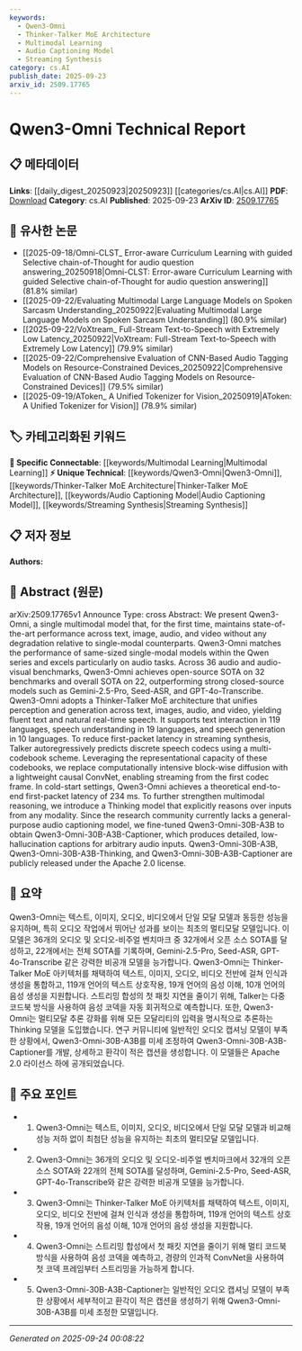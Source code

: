 ```yaml
---
keywords:
  - Qwen3-Omni
  - Thinker-Talker MoE Architecture
  - Multimodal Learning
  - Audio Captioning Model
  - Streaming Synthesis
category: cs.AI
publish_date: 2025-09-23
arxiv_id: 2509.17765
---
```


<!-- KEYWORD_LINKING_METADATA:
{
  "processed_timestamp": "2025-09-24T00:08:22.456095",
  "vocabulary_version": "1.0",
  "selected_keywords": [
    "Qwen3-Omni",
    "Thinker-Talker MoE Architecture",
    "Multimodal Learning",
    "Audio Captioning Model",
    "Streaming Synthesis"
  ],
  "rejected_keywords": [],
  "similarity_scores": {
    "Qwen3-Omni": 0.8,
    "Thinker-Talker MoE Architecture": 0.75,
    "Multimodal Learning": 0.78,
    "Audio Captioning Model": 0.72,
    "Streaming Synthesis": 0.7
  },
  "extraction_method": "AI_prompt_based",
  "budget_applied": true,
  "candidates_json": {
    "candidates": [
      {
        "surface": "Qwen3-Omni",
        "canonical": "Qwen3-Omni",
        "aliases": [
          "Qwen3",
          "Omni"
        ],
        "category": "unique_technical",
        "rationale": "Qwen3-Omni is a unique multimodal model that integrates multiple modalities, making it a key concept for linking in multimodal research.",
        "novelty_score": 0.85,
        "connectivity_score": 0.65,
        "specificity_score": 0.9,
        "link_intent_score": 0.8
      },
      {
        "surface": "Thinker-Talker MoE architecture",
        "canonical": "Thinker-Talker MoE Architecture",
        "aliases": [
          "Thinker-Talker",
          "MoE Architecture"
        ],
        "category": "unique_technical",
        "rationale": "This architecture is central to the model's ability to unify perception and generation, providing a unique linking point for multimodal architectures.",
        "novelty_score": 0.78,
        "connectivity_score": 0.7,
        "specificity_score": 0.88,
        "link_intent_score": 0.75
      },
      {
        "surface": "Multimodal",
        "canonical": "Multimodal Learning",
        "aliases": [
          "Multimodal"
        ],
        "category": "specific_connectable",
        "rationale": "Multimodal Learning is a trending concept that connects various modalities, crucial for understanding the scope of Qwen3-Omni.",
        "novelty_score": 0.5,
        "connectivity_score": 0.85,
        "specificity_score": 0.7,
        "link_intent_score": 0.78
      },
      {
        "surface": "audio captioning model",
        "canonical": "Audio Captioning Model",
        "aliases": [
          "audio captioning"
        ],
        "category": "unique_technical",
        "rationale": "This model addresses a gap in the research community, providing a unique link for audio processing advancements.",
        "novelty_score": 0.7,
        "connectivity_score": 0.6,
        "specificity_score": 0.8,
        "link_intent_score": 0.72
      },
      {
        "surface": "streaming synthesis",
        "canonical": "Streaming Synthesis",
        "aliases": [
          "streaming synthesis"
        ],
        "category": "unique_technical",
        "rationale": "Streaming Synthesis is a critical feature of Qwen3-Omni, enhancing real-time processing capabilities.",
        "novelty_score": 0.65,
        "connectivity_score": 0.68,
        "specificity_score": 0.75,
        "link_intent_score": 0.7
      }
    ],
    "ban_list_suggestions": [
      "state-of-the-art",
      "performance",
      "benchmarks",
      "languages"
    ]
  },
  "decisions": [
    {
      "candidate_surface": "Qwen3-Omni",
      "resolved_canonical": "Qwen3-Omni",
      "decision": "linked",
      "scores": {
        "novelty": 0.85,
        "connectivity": 0.65,
        "specificity": 0.9,
        "link_intent": 0.8
      }
    },
    {
      "candidate_surface": "Thinker-Talker MoE architecture",
      "resolved_canonical": "Thinker-Talker MoE Architecture",
      "decision": "linked",
      "scores": {
        "novelty": 0.78,
        "connectivity": 0.7,
        "specificity": 0.88,
        "link_intent": 0.75
      }
    },
    {
      "candidate_surface": "Multimodal",
      "resolved_canonical": "Multimodal Learning",
      "decision": "linked",
      "scores": {
        "novelty": 0.5,
        "connectivity": 0.85,
        "specificity": 0.7,
        "link_intent": 0.78
      }
    },
    {
      "candidate_surface": "audio captioning model",
      "resolved_canonical": "Audio Captioning Model",
      "decision": "linked",
      "scores": {
        "novelty": 0.7,
        "connectivity": 0.6,
        "specificity": 0.8,
        "link_intent": 0.72
      }
    },
    {
      "candidate_surface": "streaming synthesis",
      "resolved_canonical": "Streaming Synthesis",
      "decision": "linked",
      "scores": {
        "novelty": 0.65,
        "connectivity": 0.68,
        "specificity": 0.75,
        "link_intent": 0.7
      }
    }
  ]
}
-->

# Qwen3-Omni Technical Report

## 📋 메타데이터

**Links**: [[daily_digest_20250923|20250923]] [[categories/cs.AI|cs.AI]]
**PDF**: [Download](https://arxiv.org/pdf/2509.17765.pdf)
**Category**: cs.AI
**Published**: 2025-09-23
**ArXiv ID**: [2509.17765](https://arxiv.org/abs/2509.17765)

## 🔗 유사한 논문
- [[2025-09-18/Omni-CLST_ Error-aware Curriculum Learning with guided Selective chain-of-Thought for audio question answering_20250918|Omni-CLST: Error-aware Curriculum Learning with guided Selective chain-of-Thought for audio question answering]] (81.8% similar)
- [[2025-09-22/Evaluating Multimodal Large Language Models on Spoken Sarcasm Understanding_20250922|Evaluating Multimodal Large Language Models on Spoken Sarcasm Understanding]] (80.9% similar)
- [[2025-09-22/VoXtream_ Full-Stream Text-to-Speech with Extremely Low Latency_20250922|VoXtream: Full-Stream Text-to-Speech with Extremely Low Latency]] (79.9% similar)
- [[2025-09-22/Comprehensive Evaluation of CNN-Based Audio Tagging Models on Resource-Constrained Devices_20250922|Comprehensive Evaluation of CNN-Based Audio Tagging Models on Resource-Constrained Devices]] (79.5% similar)
- [[2025-09-19/AToken_ A Unified Tokenizer for Vision_20250919|AToken: A Unified Tokenizer for Vision]] (78.9% similar)

## 🏷️ 카테고리화된 키워드
**🔗 Specific Connectable**: [[keywords/Multimodal Learning|Multimodal Learning]]
**⚡ Unique Technical**: [[keywords/Qwen3-Omni|Qwen3-Omni]], [[keywords/Thinker-Talker MoE Architecture|Thinker-Talker MoE Architecture]], [[keywords/Audio Captioning Model|Audio Captioning Model]], [[keywords/Streaming Synthesis|Streaming Synthesis]]

## 📋 저자 정보

**Authors:** 

## 📄 Abstract (원문)

arXiv:2509.17765v1 Announce Type: cross 
Abstract: We present Qwen3-Omni, a single multimodal model that, for the first time, maintains state-of-the-art performance across text, image, audio, and video without any degradation relative to single-modal counterparts. Qwen3-Omni matches the performance of same-sized single-modal models within the Qwen series and excels particularly on audio tasks. Across 36 audio and audio-visual benchmarks, Qwen3-Omni achieves open-source SOTA on 32 benchmarks and overall SOTA on 22, outperforming strong closed-source models such as Gemini-2.5-Pro, Seed-ASR, and GPT-4o-Transcribe. Qwen3-Omni adopts a Thinker-Talker MoE architecture that unifies perception and generation across text, images, audio, and video, yielding fluent text and natural real-time speech. It supports text interaction in 119 languages, speech understanding in 19 languages, and speech generation in 10 languages. To reduce first-packet latency in streaming synthesis, Talker autoregressively predicts discrete speech codecs using a multi-codebook scheme. Leveraging the representational capacity of these codebooks, we replace computationally intensive block-wise diffusion with a lightweight causal ConvNet, enabling streaming from the first codec frame. In cold-start settings, Qwen3-Omni achieves a theoretical end-to-end first-packet latency of 234 ms. To further strengthen multimodal reasoning, we introduce a Thinking model that explicitly reasons over inputs from any modality. Since the research community currently lacks a general-purpose audio captioning model, we fine-tuned Qwen3-Omni-30B-A3B to obtain Qwen3-Omni-30B-A3B-Captioner, which produces detailed, low-hallucination captions for arbitrary audio inputs. Qwen3-Omni-30B-A3B, Qwen3-Omni-30B-A3B-Thinking, and Qwen3-Omni-30B-A3B-Captioner are publicly released under the Apache 2.0 license.

## 📝 요약

Qwen3-Omni는 텍스트, 이미지, 오디오, 비디오에서 단일 모달 모델과 동등한 성능을 유지하며, 특히 오디오 작업에서 뛰어난 성과를 보이는 최초의 멀티모달 모델입니다. 이 모델은 36개의 오디오 및 오디오-비주얼 벤치마크 중 32개에서 오픈 소스 SOTA를 달성하고, 22개에서는 전체 SOTA를 기록하며, Gemini-2.5-Pro, Seed-ASR, GPT-4o-Transcribe 같은 강력한 비공개 모델을 능가합니다. Qwen3-Omni는 Thinker-Talker MoE 아키텍처를 채택하여 텍스트, 이미지, 오디오, 비디오 전반에 걸쳐 인식과 생성을 통합하고, 119개 언어의 텍스트 상호작용, 19개 언어의 음성 이해, 10개 언어의 음성 생성을 지원합니다. 스트리밍 합성의 첫 패킷 지연을 줄이기 위해, Talker는 다중 코드북 방식을 사용하여 음성 코덱을 자동 회귀적으로 예측합니다. 또한, Qwen3-Omni는 멀티모달 추론 강화를 위해 모든 모달리티의 입력을 명시적으로 추론하는 Thinking 모델을 도입했습니다. 연구 커뮤니티에 일반적인 오디오 캡셔닝 모델이 부족한 상황에서, Qwen3-Omni-30B-A3B를 미세 조정하여 Qwen3-Omni-30B-A3B-Captioner를 개발, 상세하고 환각이 적은 캡션을 생성합니다. 이 모델들은 Apache 2.0 라이선스 하에 공개되었습니다.

## 🎯 주요 포인트

- 1. Qwen3-Omni는 텍스트, 이미지, 오디오, 비디오에서 단일 모달 모델과 비교해 성능 저하 없이 최첨단 성능을 유지하는 최초의 멀티모달 모델입니다.
- 2. Qwen3-Omni는 36개의 오디오 및 오디오-비주얼 벤치마크에서 32개의 오픈소스 SOTA와 22개의 전체 SOTA를 달성하며, Gemini-2.5-Pro, Seed-ASR, GPT-4o-Transcribe와 같은 강력한 비공개 모델을 능가합니다.
- 3. Qwen3-Omni는 Thinker-Talker MoE 아키텍처를 채택하여 텍스트, 이미지, 오디오, 비디오 전반에 걸쳐 인식과 생성을 통합하며, 119개 언어의 텍스트 상호작용, 19개 언어의 음성 이해, 10개 언어의 음성 생성을 지원합니다.
- 4. Qwen3-Omni는 스트리밍 합성에서 첫 패킷 지연을 줄이기 위해 멀티 코드북 방식을 사용하여 음성 코덱을 예측하고, 경량의 인과적 ConvNet을 사용하여 첫 코덱 프레임부터 스트리밍을 가능하게 합니다.
- 5. Qwen3-Omni-30B-A3B-Captioner는 일반적인 오디오 캡셔닝 모델이 부족한 상황에서 세부적이고 환각이 적은 캡션을 생성하기 위해 Qwen3-Omni-30B-A3B를 미세 조정한 모델입니다.


---

*Generated on 2025-09-24 00:08:22*